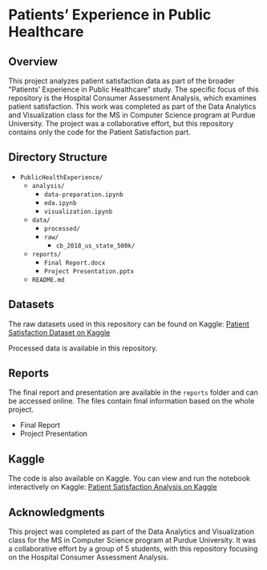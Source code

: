 # Patients’ Experience in Public Healthcare

## Overview
This project analyzes patient satisfaction data as part of the broader "Patients’ Experience in Public Healthcare" study. The specific focus of this repository is the Hospital Consumer Assessment Analysis, which examines patient satisfaction. This work was completed as part of the Data Analytics and Visualization class for the MS in Computer Science program at Purdue University. The project was a collaborative effort, but this repository contains only the code for the Patient Satisfaction part.

## Directory Structure

- `PublicHealthExperience/`
  - `analysis/`
    - `data-preparation.ipynb`
    - `eda.ipynb`
    - `visualization.ipynb`
  - `data/`
    - `processed/`
    - `raw/`
      - `cb_2018_us_state_500k/`
  - `reports/`
    - `Final Report.docx`
    - `Project Presentation.pptx`
  - `README.md`

## Datasets
The raw datasets used in this repository can be found on Kaggle:
[Patient Satisfaction Dataset on Kaggle](https://www.kaggle.com/datasets/demavior/patient-satisfaction-ds/)

Processed data is available in this repository.

## Reports
The final report and presentation are available in the `reports` folder and can be accessed online. The files contain final information based on the whole project.
- Final Report
- Project Presentation

## Kaggle
The code is also available on Kaggle. You can view and run the notebook interactively on Kaggle:
[Patient Satisfaction Analysis on Kaggle](https://www.kaggle.com/code/demavior/patient-satisfaction-in-public-healthcare)

## Acknowledgments
This project was completed as part of the Data Analytics and Visualization class for the MS in Computer Science program at Purdue University. It was a collaborative effort by a group of 5 students, with this repository focusing on the Hospital Consumer Assessment Analysis.
